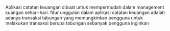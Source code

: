 Aplikasi catatan keuangan dibuat untuk mempermudah dalam management kuangan sehari-hari. fitur unggulan dalam aplikasi catatan keuangan adalah adanya transaksi tabungan yang memungkinkan pengguna untuk melakukan transaksi berupa tabungan sebanyak pengguna inginkan
